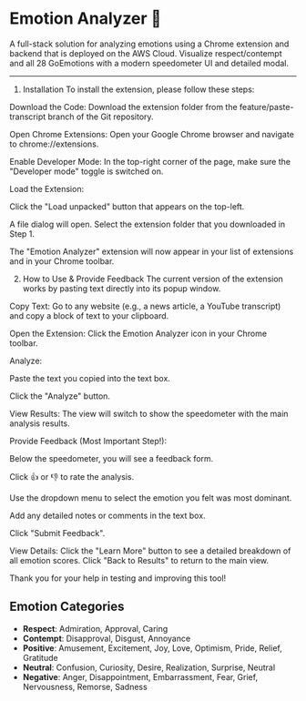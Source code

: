 # Emotion Analyzer 🚦

A full-stack solution for analyzing emotions using a Chrome extension and backend that is deployed on the AWS Cloud. Visualize respect/contempt and all 28 GoEmotions with a modern speedometer UI and detailed modal.

---
1. Installation
To install the extension, please follow these steps:

Download the Code: Download the extension folder from the feature/paste-transcript branch of the Git repository.

Open Chrome Extensions: Open your Google Chrome browser and navigate to chrome://extensions.

Enable Developer Mode: In the top-right corner of the page, make sure the "Developer mode" toggle is switched on.

Load the Extension:

Click the "Load unpacked" button that appears on the top-left.

A file dialog will open. Select the extension folder that you downloaded in Step 1.

The "Emotion Analyzer" extension will now appear in your list of extensions and in your Chrome toolbar.

2. How to Use & Provide Feedback
The current version of the extension works by pasting text directly into its popup window.

Copy Text: Go to any website (e.g., a news article, a YouTube transcript) and copy a block of text to your clipboard.

Open the Extension: Click the Emotion Analyzer icon in your Chrome toolbar.

Analyze:

Paste the text you copied into the text box.

Click the "Analyze" button.

View Results: The view will switch to show the speedometer with the main analysis results.

Provide Feedback (Most Important Step!):

Below the speedometer, you will see a feedback form.

Click 👍 or 👎 to rate the analysis.

Use the dropdown menu to select the emotion you felt was most dominant.

Add any detailed notes or comments in the text box.

Click "Submit Feedback".

View Details: Click the "Learn More" button to see a detailed breakdown of all emotion scores. Click "Back to Results" to return to the main view.

Thank you for your help in testing and improving this tool!

## Emotion Categories
- **Respect**: Admiration, Approval, Caring
- **Contempt**: Disapproval, Disgust, Annoyance
- **Positive**: Amusement, Excitement, Joy, Love, Optimism, Pride, Relief, Gratitude
- **Neutral**: Confusion, Curiosity, Desire, Realization, Surprise, Neutral
- **Negative**: Anger, Disappointment, Embarrassment, Fear, Grief, Nervousness, Remorse, Sadness

